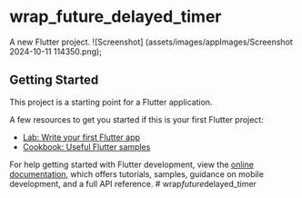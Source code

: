 # wrap_future_delayed_timer

A new Flutter project.
![Screenshot] (assets/images/appImages/Screenshot 2024-10-11 114350.png);

## Getting Started

This project is a starting point for a Flutter application.

A few resources to get you started if this is your first Flutter project:

- [Lab: Write your first Flutter app](https://docs.flutter.dev/get-started/codelab)
- [Cookbook: Useful Flutter samples](https://docs.flutter.dev/cookbook)

For help getting started with Flutter development, view the
[online documentation](https://docs.flutter.dev/), which offers tutorials,
samples, guidance on mobile development, and a full API reference.
#   w r a p _ f u t u r e _ d e l a y e d _ t i m e r 
 
 